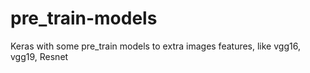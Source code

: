 # pre_train-models
Keras with some pre_train models to extra images features, like vgg16, vgg19, Resnet
